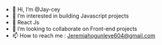- 👋 Hi, I’m @Jay-cey
- 👀 I’m interested in building Javascript projects
- 🌱 React Js
- 💞️ I’m looking to collaborate on Front-end projects
- 📫 How to reach me : Jeremiahogunleye604@gmail.com

<!---
Jay-cey/Jay-cey is a ✨ special ✨ repository because its `README.md` (this file) appears on your GitHub profile.
You can click the Preview link to take a look at your changes.
--->
